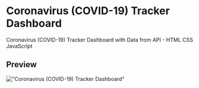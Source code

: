 # Coronavirus (COVID-19) Tracker Dashboard

Coronavirus (COVID-19) Tracker Dashboard with Data from API - HTML CSS JavaScript


## Preview

!["Coronavirus (COVID-19) Tracker Dashboard"](https://user-images.githubusercontent.com/67447840/113251512-971b0680-92ec-11eb-96cc-b928a6521e53.png "Coronavirus (COVID-19) Tracker Dashboard")
